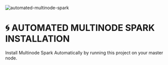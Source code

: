 ![automated-multinode-spark](https://socialify.git.ci/hamedzeinalzadeh/automated-multinode-spark/image?font=KoHo&forks=1&logo=https%3A%2F%2Fupload.wikimedia.org%2Fwikipedia%2Fcommons%2Fthumb%2Ff%2Ff3%2FApache_Spark_logo.svg%2F2560px-Apache_Spark_logo.svg.png&name=1&owner=1&pattern=Circuit%20Board&stargazers=1&theme=Light)

# :cyclone: AUTOMATED MULTINODE SPARK INSTALLATION
Install Multinode Spark Automatically by running this project on your master node.
